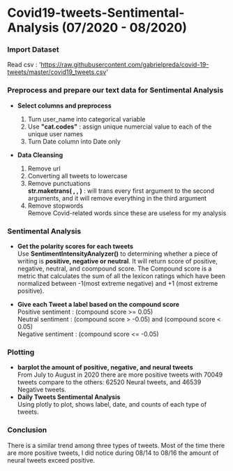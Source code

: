 # Covid19-tweets-Sentimental-Analysis (07/2020 - 08/2020)
### Import Dataset  
  Read csv : 'https://raw.githubusercontent.com/gabrielpreda/covid-19-tweets/master/covid19_tweets.csv'  
### Preprocess and prepare our text data for Sentimental Analysis
* **Select columns and preprocess**
  1. Turn user_name into categorical variable
  2. Use **"cat.codes"** : assign unique numercial value to each of the unique user names
  3. Turn Date column into Date only  
  
 * **Data Cleansing**  
   1. Remove url
   2. Converting all tweets to lowercase
   3. Remove punctuations  
   **str.maketrans( , , )** : will trans every first argument to the second arguments, and it will remove everything in the third argument
   4. Remove stopwords  
   Remove Covid-related words since these are useless for my analysis  
   
   
### Sentimental Analysis 
* **Get the polarity scores for each tweets**  
  Use **SentimentIntensityAnalyzer()** to determining whether a piece of writing is **positive, negative or neutral**. It will return score of positive, negative, neutral, 
  and coompound score. The Compound score is a metric that calculates the sum of all the lexicon ratings which have been normalized between 
  -1(most extreme negative) and +1 (most extreme positive).  
  
* **Give each Tweet a label based on the compound score**  
  Positive sentiment : (compound score >= 0.05)  
  Neutral sentiment : (compound score > -0.05) and (compound score < 0.05)  
  Negative sentiment : (compound score <= -0.05)  
 
### Plotting  
* **barplot the amount of positive, negative, and neural tweets**  
From July to August in 2020 there are more positive tweets with 70049 tweets compare to the others:  62520 Neural tweets, and 46539 Negative tweets.  
* **Daily Tweets Sentimental Analysis**  
Using plotly to plot, shows label, date, and counts of each type of tweets.    
### Conclusion  
There is a similar trend among three types of tweets. Most of the time there are more positive tweets, I did notice during 08/14 to 08/16 the amount of neural tweets exceed positive.
  
